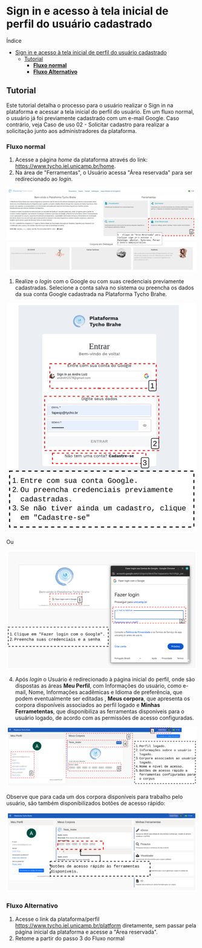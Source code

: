 # Sign in e acesso à tela inicial de perfil do usuário cadastrado

Índice

- [Sign in e acesso à tela inicial de perfil do usuário cadastrado](#sign-in-e-acesso-à-tela-inicial-de-perfil-do-usuário-cadastrado)
  - [Tutorial](#tutorial)
    - [**Fluxo normal**](#fluxo-normal)
    - [**Fluxo Alternativo**](#fluxo-alternativo)

## Tutorial

Este tutorial detalha o processo para o usuário realizar o Sign in na plataforma e acessar a tela inicial do perfil do usuário. Em um fluxo normal, o usuário já foi previamente cadastrado com um e-mail Google. Caso contrário, veja Caso de uso 02 - Solicitar cadastro para realizar a solicitação junto aos administradores da plataforma.

### **Fluxo normal**

1. Acesse a página _home_ da plataforma através do link: <https://www.tycho.iel.unicamp.br/home>.
2. Na área de "Ferramentas", o Usuário acessa "Área reservada" para ser redirecionado ao _login_.

!["Acessando Área reservada"](../images/pt_br/tycho_home_signin.png)


1. Realize o _login_ com o Google ou com suas credenciais previamente cadastradas. Selecione a conta salva no sistema ou preencha os dados da sua conta Google cadastrada na Plataforma Tycho Brahe.

![Login google](../images/pt_br/login_2.png)

Ou

![Tela de login](../images/pt_br/tycho_home_signin2.png)

4. Após _login_ o Usuário é redirecionado à página inicial do perfil, onde são dispostas as áreas **Meu Perfil**, com Informações do usuário, como e-mail, Nome, Informações acadêmicas e Idioma de preferência, que podem eventualmente ser editadas <!-- REVISAR CRÍTICO: avisar ao Luiz que as edições não são persistidos na base, não ficam salvas: ISSUE CRIADA-->, **Meus corpora**, que apresenta os corpora disponíveis associados ao perfil logado e **Minhas Ferrametentas**, que disponibiliza as ferramentas disponíveis para o usuário logado, de acordo com as permissões de acesso configuradas.

!["Tela de perfil do usuário"](../images/pt_br/area_reservada_perfil.png)

Observe que para cada um dos corpora disponíveis para trabalho pelo usuário, são também disponibilizados botões de acesso rápido:

!["Botões de acesso rápido"](../images/pt_br/botoes_acesso_rapido.png)

### **Fluxo Alternativo**

1. Acesse o link da plataforma/perfil <https://www.tycho.iel.unicamp.br/platform> diretamente, sem passar pela página inicial da plataforma e acesse a "Área reservada".
2. Retome a partir do passo 3 do Fluxo normal
